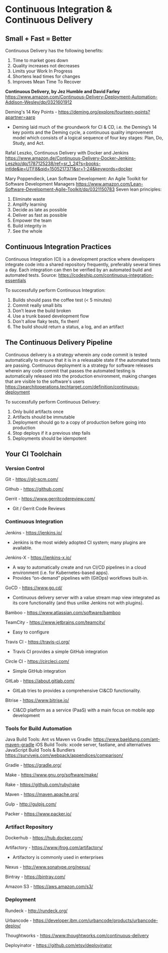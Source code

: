 # Continuous Integration & Continuous Delivery

## Small + Fast = Better
Continuous Delivery has the following benefits:
1.	Time to market goes down
2.	Quality increases not decreases
3.	Limits your Work In Progress
4.	Shortens lead times for changes
5.	Improves Mean Time To Recover

**Continuous Delivery, by Jez Humble and David Farley** https://www.amazon.com/Continuous-Delivery-Deployment-Automation-Addison-Wesley/dp/0321601912

Deming's 14 Key Points - https://deming.org/explore/fourteen-points?apartner=aarp
*	Deming laid much of the groundwork for CI & CD, i.e. the Deming’s 14 key points and the Deming cycle, a continuous quality improvement model which consists of a logical sequence of four key stages: Plan, Do, Study, and Act.

Rafal Leszko, Continuous Delivery with Docker and Jenkins
https://www.amazon.de/Continuous-Delivery-Docker-Jenkins-Leszko/dp/1787125238/ref=sr_1_24?s=books-intlde&ie=UTF8&qid=1505217371&sr=1-24&keywords=docker 

Mary Poppendieck, Lean Software Development: An Agile Toolkit for Software Development Managers
https://www.amazon.com/Lean-Software-Development-Agile-Toolkit/dp/0321150783
Seven lean principles:
1) Eliminate waste
2) Amplify learning
3) Decide as late as possible
4) Deliver as fast as possible
5) Empower the team
6) Build integrity in
7) See the whole

## Continuous Integration Practices
Continuous Integration (CI) is a development practice where developers integrate code into a shared repository frequently, preferably several times a day. Each integration can then be verified by an automated build and automated tests. Source: https://codeship.com/continuous-integration-essentials

To successfully perform Continuous Integration:
1. Builds should pass the coffee test (< 5 minutes)
2. Commit really small bits
3. Don’t leave the build broken
4. Use a trunk based development flow
5. Don't allow flaky tests, fix them!
6. The build should return a status, a log, and an artifact

## The Continuous Delivery Pipeline
Continuous delivery is a strategy wherein any code commit is tested automatically to ensure that it is in a releasable state if the automated tests are passing.
Continuous deployment is a strategy for software releases wherein any code commit that passes the automated testing is automatically released into the production environment, making changes that are visible to the software's users https://searchitoperations.techtarget.com/definition/continuous-deployment

To successfully perform Continuous Delivery:
1. Only build artifacts once
2. Artifacts should be immutable
3. Deployment should go to a copy of production before going into production
4. Stop deploys if it a previous step fails
5. Deployments should be idempotent

## Your CI Toolchain
### Version Control

Git - https://git-scm.com/

Github - https://github.com/

Gerrit - https://www.gerritcodereview.com/
*	Git / Gerrit Code Reviews

### Continuous Integration

Jenkins - https://jenkins.io/
*	Jenkins is the most widely adopted CI system; many plugins are available.

Jenkins-X - https://jenkins-x.io/
* A way to automatically create and run CI/CD pipelines in a cloud environment (i.e. for Kubernetes-based apps).
* Provides “on-demand” pipelines with (GitOps) workflows built-in.

GoCD - https://www.go.cd/
*	Continuous delivery server with a value stream map view integrated as its core functionality (and thus unlike Jenkins not with plugins).

Bamboo - https://www.atlassian.com/software/bamboo

TeamCity - https://www.jetbrains.com/teamcity/
*	Easy to configure

Travis CI - https://travis-ci.org/
*	Travis CI provides a simple GitHub integration

Circle CI - https://circleci.com/ 
* Simple GitHub integration

GitLab - https://about.gitlab.com/
*	GitLab tries to provides a comprehensive CI&CD functionality.

Bitrise - https://www.bitrise.io/
*	CI&CD platform as a service (PaaS) with a main focus on mobile app development

### Tools for Build Automation
Java Build Tools: Ant vs Maven vs Gradle: https://www.baeldung.com/ant-maven-gradle 
iOS Build Tools: xcode server, fastlane, and alternatives
JavaScript Build Tools & Bundlers https://survivejs.com/webpack/appendices/comparison/ 

Gradle - https://gradle.org/

Make - https://www.gnu.org/software/make/

Rake - https://github.com/ruby/rake

Maven - https://maven.apache.org/

Gulp - http://gulpjs.com/

Packer - https://www.packer.io/

### Artifact Repository

Dockerhub - https://hub.docker.com/

Artifactory - https://www.jfrog.com/artifactory/
* Artifactory is commonly used in enterprises

Nexus - http://www.sonatype.org/nexus/

Bintray - https://bintray.com/

Amazon S3 - https://aws.amazon.com/s3/

### Deployment

Rundeck - http://rundeck.org/

Urbancode - https://developer.ibm.com/urbancode/products/urbancode-deploy/

Thoughtworks - https://www.thoughtworks.com/continuous-delivery

Deployinator - https://github.com/etsy/deployinator
